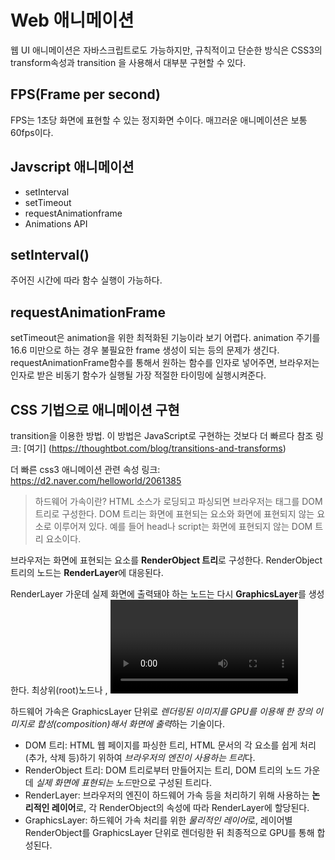 Web 애니메이션
=====

웹 UI 애니메이션은 자바스크립트로도 가능하지만, 규칙적이고 단순한 방식은 CSS3의 transform속성과 transition 을 사용해서 대부분 구현할 수 있다.

FPS(Frame per second)
-----
FPS는 1초당 화면에 표현할 수 있는 정지화면 수이다.
매끄러운 애니메이션은 보통 60fps이다.

Javscript 애니메이션
-----
* setInterval
* setTimeout
* requestAnimationframe
* Animations API

setInterval()
------
주어진 시간에 따라 함수 실행이 가능하다.

requestAnimationFrame
-----
setTimeout은 animation을 위한 최적화된 기능이라 보기 어렵다.
animation 주기를 16.6 미만으로 하는 경우 불필요한 frame 생성이 되는 등의 문제가 생긴다.
requestAnimationFrame함수를 통해서 원하는 함수를 인자로 넣어주면, 브라우저는 인자로 받은 비동기 함수가 실행될 가장 적절한 타이밍에 실행시켜준다.

CSS 기법으로 애니메이션 구현
-----
transition을 이용한 방법.
이 방법은 JavaScript로 구현하는 것보다 더 빠르다
참조 링크: [여기] (https://thoughtbot.com/blog/transitions-and-transforms)


더 빠른 css3 애니메이션 관련 속성 링크: <https://d2.naver.com/helloworld/2061385>

> 하드웨어 가속이란?
HTML 소스가 로딩되고 파싱되면 브라우저는 태그를 DOM 트리로 구성한다. DOM 트리는 화면에 표현되는 요소와 화면에 표현되지 않는 요소로 이루어져 있다. 예를 들어 head나 script는 화면에 표현되지 않는 DOM 트리 요소이다.

브라우저는 화면에 표현되는 요소를 **RenderObject 트리**로 구성한다. RenderObject 트리의 노드는 **RenderLayer**에 대응된다.
  
RenderLayer 가운데 실제 화면에 출력돼야 하는 노드는 다시 **GraphicsLayer**를 생성한다. 최상위(root)노드나 <canvas>, <video> 등이 **GraphicsLayer**를 생성하는 RenderLayer이다.

하드웨어 가속은 GraphicsLayer 단위로 *렌더링된 이미지를 GPU를 이용해 한 장의 이미지로 합성(composition)해서 화면에 출력*하는 기술이다.

* DOM 트리: HTML 웹 페이지를 파싱한 트리, HTML 문서의 각 요소를 쉽게 처리(추가, 삭제 등)하기 위하여 *브라우저의 엔진이 사용하는 트리*다.
* RenderObject 트리: DOM 트리로부터 만들어지는 트리, DOM 트리의 노드 가운데 *실제 화면에 표현되는 노드*만으로 구성된 트리다.
* RenderLayer: 브라우저의 엔진이 하드웨어 가속 등을 처리하기 위해 사용하는 **논리적인 레이어**로, 각 RenderObject의 속성에 따라 RenderLayer에 할당된다.
* GraphicsLayer: 하드웨어 가속 처리를 위한 *물리적인 레이어*로, 레이어별 RenderObject를 GraphicsLayer 단위로 렌더링한 뒤 최종적으로 GPU를 통해 합성된다.
